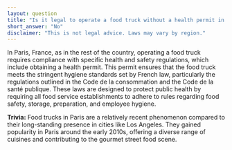 ```yaml
---
layout: question
title: "Is it legal to operate a food truck without a health permit in Paris, France?"
short_answer: "No"
disclaimer: "This is not legal advice. Laws may vary by region."
---
```


In Paris, France, as in the rest of the country, operating a food truck requires compliance with specific health and safety regulations, which include obtaining a health permit. This permit ensures that the food truck meets the stringent hygiene standards set by French law, particularly the regulations outlined in the Code de la consommation and the Code de la santé publique. These laws are designed to protect public health by requiring all food service establishments to adhere to rules regarding food safety, storage, preparation, and employee hygiene.

**Trivia:** Food trucks in Paris are a relatively recent phenomenon compared to their long-standing presence in cities like Los Angeles. They gained popularity in Paris around the early 2010s, offering a diverse range of cuisines and contributing to the gourmet street food scene.
